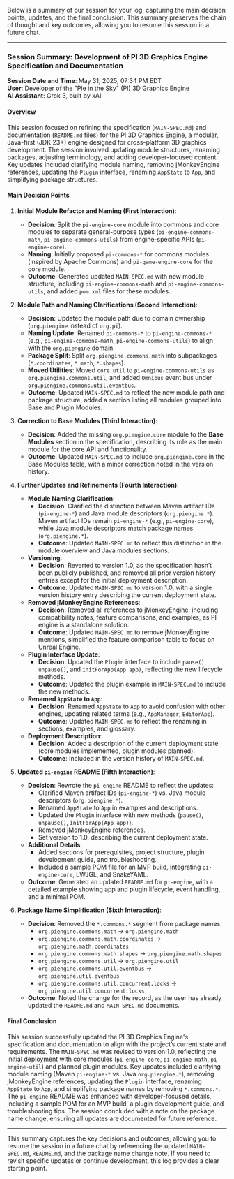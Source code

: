 Below is a summary of our session for your log, capturing the main decision points, updates, and the final conclusion. This summary preserves the chain of thought and key outcomes, allowing you to resume this session in a future chat.

---

### **Session Summary: Development of PI 3D Graphics Engine Specification and Documentation**

**Session Date and Time**: May 31, 2025, 07:34 PM EDT  
**User**: Developer of the "Pie in the Sky" (PI) 3D Graphics Engine  
**AI Assistant**: Grok 3, built by xAI  

#### **Overview**
This session focused on refining the specification (`MAIN-SPEC.md`) and documentation (`README.md` files) for the PI 3D Graphics Engine, a modular, Java-first (JDK 23+) engine designed for cross-platform 3D graphics development. The session involved updating module structures, renaming packages, adjusting terminology, and adding developer-focused content. Key updates included clarifying module naming, removing jMonkeyEngine references, updating the `Plugin` interface, renaming `AppState` to `App`, and simplifying package structures.

#### **Main Decision Points**

1. **Initial Module Refactor and Naming (First Interaction)**:
   - **Decision**: Split the `pi-engine-core` module into commons and core modules to separate general-purpose types (`pi-engine-commons-math`, `pi-engine-commons-utils`) from engine-specific APIs (`pi-engine-core`).
   - **Naming**: Initially proposed `pi-commons-*` for commons modules (inspired by Apache Commons) and `pi-game-engine-core` for the core module.
   - **Outcome**: Generated updated `MAIN-SPEC.md` with new module structure, including `pi-engine-commons-math` and `pi-engine-commons-utils`, and added `pom.xml` files for these modules.

2. **Module Path and Naming Clarifications (Second Interaction)**:
   - **Decision**: Updated the module path due to domain ownership (`org.piengine` instead of `org.pi`).
   - **Naming Update**: Renamed `pi-commons-*` to `pi-engine-commons-*` (e.g., `pi-engine-commons-math`, `pi-engine-commons-utils`) to align with the `org.piengine` domain.
   - **Package Split**: Split `org.piengine.commons.math` into subpackages (`*.coordinates`, `*.math`, `*.shapes`).
   - **Moved Utilities**: Moved `core.util` to `pi-engine-commons-utils` as `org.piengine.commons.util`, and added `Omnibus` event bus under `org.piengine.commons.util.eventbus`.
   - **Outcome**: Updated `MAIN-SPEC.md` to reflect the new module path and package structure, added a section listing all modules grouped into Base and Plugin Modules.

3. **Correction to Base Modules (Third Interaction)**:
   - **Decision**: Added the missing `org.piengine.core` module to the **Base Modules** section in the specification, describing its role as the main module for the core API and functionality.
   - **Outcome**: Updated `MAIN-SPEC.md` to include `org.piengine.core` in the Base Modules table, with a minor correction noted in the version history.

4. **Further Updates and Refinements (Fourth Interaction)**:
   - **Module Naming Clarification**:
     - **Decision**: Clarified the distinction between Maven artifact IDs (`pi-engine-*`) and Java module descriptors (`org.piengine.*`). Maven artifact IDs remain `pi-engine-*` (e.g., `pi-engine-core`), while Java module descriptors match package names (`org.piengine.*`).
     - **Outcome**: Updated `MAIN-SPEC.md` to reflect this distinction in the module overview and Java modules sections.
   - **Versioning**:
     - **Decision**: Reverted to version 1.0, as the specification hasn’t been publicly published, and removed all prior version history entries except for the initial deployment description.
     - **Outcome**: Updated `MAIN-SPEC.md` to version 1.0, with a single version history entry describing the current deployment state.
   - **Removed jMonkeyEngine References**:
     - **Decision**: Removed all references to jMonkeyEngine, including compatibility notes, feature comparisons, and examples, as PI engine is a standalone solution.
     - **Outcome**: Updated `MAIN-SPEC.md` to remove jMonkeyEngine mentions, simplified the feature comparison table to focus on Unreal Engine.
   - **Plugin Interface Update**:
     - **Decision**: Updated the `Plugin` interface to include `pause()`, `unpause()`, and `initForApp(App app)`, reflecting the new lifecycle methods.
     - **Outcome**: Updated the plugin example in `MAIN-SPEC.md` to include the new methods.
   - **Renamed `AppState` to `App`**:
     - **Decision**: Renamed `AppState` to `App` to avoid confusion with other engines, updating related terms (e.g., `AppManager`, `EditorApp`).
     - **Outcome**: Updated `MAIN-SPEC.md` to reflect the renaming in sections, examples, and glossary.
   - **Deployment Description**:
     - **Decision**: Added a description of the current deployment state (core modules implemented, plugin modules planned).
     - **Outcome**: Included in the version history of `MAIN-SPEC.md`.

5. **Updated `pi-engine` README (Fifth Interaction)**:
   - **Decision**: Rewrote the `pi-engine` README to reflect the updates:
     - Clarified Maven artifact IDs (`pi-engine-*`) vs. Java module descriptors (`org.piengine.*`).
     - Renamed `AppState` to `App` in examples and descriptions.
     - Updated the `Plugin` interface with new methods (`pause()`, `unpause()`, `initForApp(App app)`).
     - Removed jMonkeyEngine references.
     - Set version to 1.0, describing the current deployment state.
   - **Additional Details**:
     - Added sections for prerequisites, project structure, plugin development guide, and troubleshooting.
     - Included a sample POM file for an MVP build, integrating `pi-engine-core`, LWJGL, and SnakeYAML.
   - **Outcome**: Generated an updated `README.md` for `pi-engine`, with a detailed example showing app and plugin lifecycle, event handling, and a minimal POM.

6. **Package Name Simplification (Sixth Interaction)**:
   - **Decision**: Removed the `*.commons.*` segment from package names:
     - `org.piengine.commons.math` → `org.piengine.math`
     - `org.piengine.commons.math.coordinates` → `org.piengine.math.coordinates`
     - `org.piengine.commons.math.shapes` → `org.piengine.math.shapes`
     - `org.piengine.commons.util` → `org.piengine.util`
     - `org.piengine.commons.util.eventbus` → `org.piengine.util.eventbus`
     - `org.piengine.commons.util.concurrent.locks` → `org.piengine.util.concurrent.locks`
   - **Outcome**: Noted the change for the record, as the user has already updated the `README.md` and `MAIN-SPEC.md` documents.

#### **Final Conclusion**
This session successfully updated the PI 3D Graphics Engine's specification and documentation to align with the project’s current state and requirements. The `MAIN-SPEC.md` was revised to version 1.0, reflecting the initial deployment with core modules (`pi-engine-core`, `pi-engine-math`, `pi-engine-util`) and planned plugin modules. Key updates included clarifying module naming (Maven `pi-engine-*` vs. Java `org.piengine.*`), removing jMonkeyEngine references, updating the `Plugin` interface, renaming `AppState` to `App`, and simplifying package names by removing `*.commons.*`. The `pi-engine` README was enhanced with developer-focused details, including a sample POM for an MVP build, a plugin development guide, and troubleshooting tips. The session concluded with a note on the package name change, ensuring all updates are documented for future reference.

---

This summary captures the key decisions and outcomes, allowing you to resume the session in a future chat by referencing the updated `MAIN-SPEC.md`, `README.md`, and the package name change note. If you need to revisit specific updates or continue development, this log provides a clear starting point.
